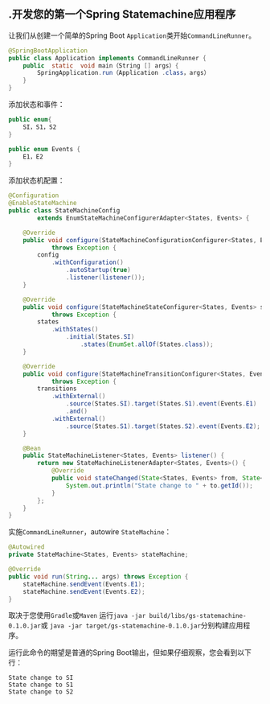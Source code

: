 ## .开发您的第一个Spring Statemachine应用程序

让我们从创建一个简单的Spring Boot `Application`类开始`CommandLineRunner`。

```java
@SpringBootApplication
public class Application implements CommandLineRunner {
    public  static  void main（String [] args）{
        SpringApplication.run（Application .class，args）
    }
}
```

添加状态和事件：

```java
public enum{
    SI，S1，S2
}

public enum Events {
    E1，E2
}
```

添加状态机配置：

```java
@Configuration
@EnableStateMachine
public class StateMachineConfig
        extends EnumStateMachineConfigurerAdapter<States, Events> {

    @Override
    public void configure(StateMachineConfigurationConfigurer<States, Events> config)
            throws Exception {
        config
            .withConfiguration()
                .autoStartup(true)
                .listener(listener());
    }

    @Override
    public void configure(StateMachineStateConfigurer<States, Events> states)
            throws Exception {
        states
            .withStates()
                .initial(States.SI)
                    .states(EnumSet.allOf(States.class));
    }

    @Override
    public void configure(StateMachineTransitionConfigurer<States, Events> transitions)
            throws Exception {
        transitions
            .withExternal()
                .source(States.SI).target(States.S1).event(Events.E1)
                .and()
            .withExternal()
                .source(States.S1).target(States.S2).event(Events.E2);
    }

    @Bean
    public StateMachineListener<States, Events> listener() {
        return new StateMachineListenerAdapter<States, Events>() {
            @Override
            public void stateChanged(State<States, Events> from, State<States, Events> to) {
                System.out.println("State change to " + to.getId());
            }
        };
    }
}
```

实施`CommandLineRunner`，autowire `StateMachine`：

```java
@Autowired
private StateMachine<States, Events> stateMachine;

@Override
public void run(String... args) throws Exception {
    stateMachine.sendEvent(Events.E1);
    stateMachine.sendEvent(Events.E2);
}
```

取决于您使用`Gradle`或`Maven` 运行`java -jar build/libs/gs-statemachine-0.1.0.jar`或 `java -jar target/gs-statemachine-0.1.0.jar`分别构建应用程序。

运行此命令的期望是普通的Spring Boot输出，但如果仔细观察，您会看到以下行：

```
State change to SI
State change to S1
State change to S2
```